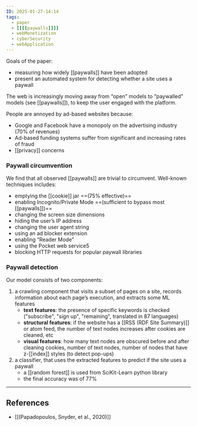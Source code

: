 ```yaml
---
ID: 2025-01-27-14:14
tags:
  - paper
  - [[[[paywalls]]]]
  - webMonetization
  - cyberSecurity
  - webApplication
---
```

Goals of the paper:
- measuring how widely [[paywalls]] have been adopted
- present an automated system for detecting whether a site uses a paywall

The web is increasingly moving away from “open” models to “paywalled” models (see [[paywalls]]), to keep the user engaged with the platform.

People are annoyed by ad-based websites because:
- Google and Facebook have a monopoly on the advertising industry (70% of revenues)
- Ad-based funding systems suffer from significant and increasing rates of fraud
- [[privacy]] concerns

### Paywall circumvention

We find that all observed [[paywalls]] are trivial to circumvent. Well-known techniques includes:
- emptying the [[cookie]] jar ==(75% effective)==
- enabling Incognito/Private Mode ==(sufficient to bypass most [[paywalls]])==
- changing the screen size dimensions
- hiding the user’s IP address
- changing the user agent string
- using an ad blocker extension
- enabling “Reader Mode”
- using the Pocket web service5
- blocking HTTP requests for popular paywall libraries

### Paywall detection

Our model consists of two components:
1. a crawling component that visits a subset of pages on a site, records information about each page’s execution, and extracts some ML features
	- **text features**: the presence of specific keywords is checked ("subscribe", "sign up", "remaining", translated in 87 languages)
	- **structural features**: if the website has a [[RSS (RDF Site Summary)]] or atom feed, the number of text nodes increases after cookies are cleaned, etc
	- **visual features**: how many text nodes are obscured before and after cleaning cookies, number of text nodes, number of nodes that have z-[[index]] styles (to detect pop-ups)
2. a classifier, that uses the extracted features to predict if the site uses a paywall
	- a [[random forest]] is used from SciKit-Learn python library
	- the final accuracy was of 77%

---
## References
- [[(Papadopoulos, Snyder, et al., 2020)]]